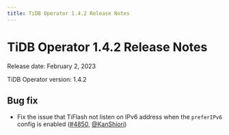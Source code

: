 ```yaml
---
title: TiDB Operator 1.4.2 Release Notes
---
```


# TiDB Operator 1.4.2 Release Notes

Release date: February 2, 2023

TiDB Operator version: 1.4.2

## Bug fix

- Fix the issue that TiFlash not listen on IPv6 address when the `preferIPv6` config is enabled ([#4850](https://github.com/pingcap/tidb-operator/pull/4850), [@KanShiori](https://github.com/KanShiori))
